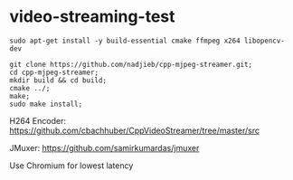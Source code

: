 # video-streaming-test
`sudo apt-get install -y build-essential cmake ffmpeg x264 libopencv-dev`
```
git clone https://github.com/nadjieb/cpp-mjpeg-streamer.git;
cd cpp-mjpeg-streamer;
mkdir build && cd build;
cmake ../;
make;
sudo make install;
```
H264 Encoder:
https://github.com/cbachhuber/CppVideoStreamer/tree/master/src

JMuxer:
https://github.com/samirkumardas/jmuxer

Use Chromium for lowest latency